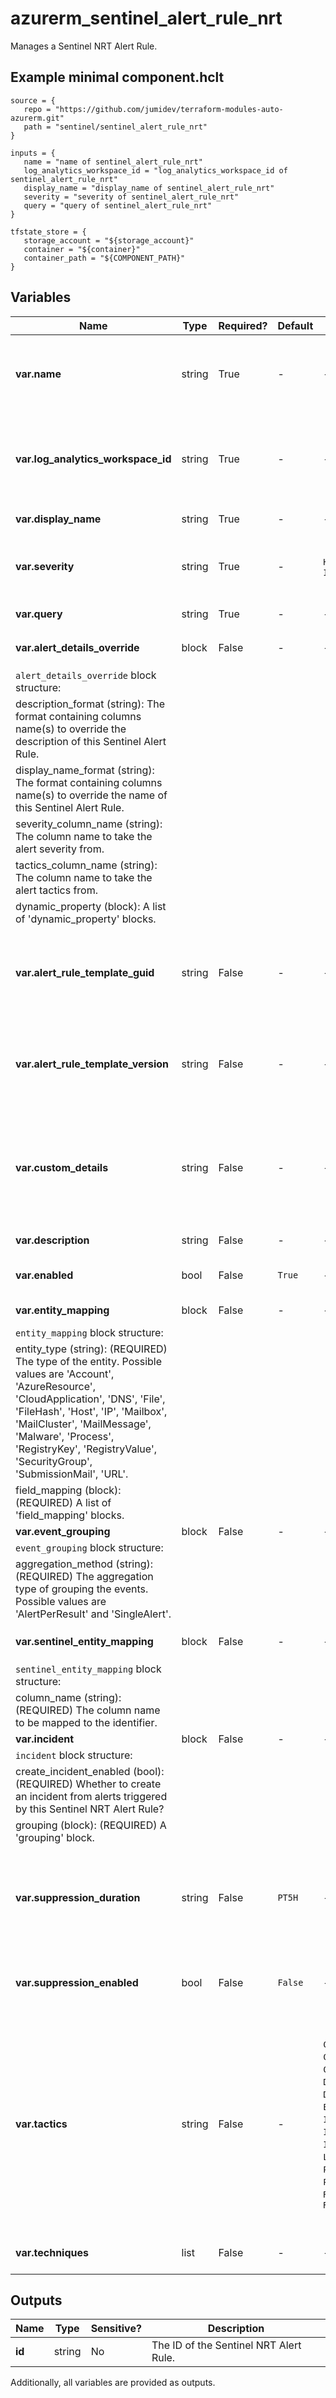 # azurerm_sentinel_alert_rule_nrt

Manages a Sentinel NRT Alert Rule.

## Example minimal component.hclt

```hcl
source = {
   repo = "https://github.com/jumidev/terraform-modules-auto-azurerm.git" 
   path = "sentinel/sentinel_alert_rule_nrt" 
}

inputs = {
   name = "name of sentinel_alert_rule_nrt" 
   log_analytics_workspace_id = "log_analytics_workspace_id of sentinel_alert_rule_nrt" 
   display_name = "display_name of sentinel_alert_rule_nrt" 
   severity = "severity of sentinel_alert_rule_nrt" 
   query = "query of sentinel_alert_rule_nrt" 
}

tfstate_store = {
   storage_account = "${storage_account}" 
   container = "${container}" 
   container_path = "${COMPONENT_PATH}" 
}

```

## Variables

| Name | Type | Required? |  Default  |  possible values |  Description |
| ---- | ---- | --------- |  ----------- | ----------- | ----------- |
| **var.name** | string | True | -  |  -  |  The name which should be used for this Sentinel NRT Alert Rule. Changing this forces a new Sentinel NRT Alert Rule to be created. | 
| **var.log_analytics_workspace_id** | string | True | -  |  -  |  The ID of the Log Analytics Workspace this Sentinel NRT Alert Rule belongs to. Changing this forces a new Sentinel NRT Alert Rule to be created. | 
| **var.display_name** | string | True | -  |  -  |  The friendly name of this Sentinel NRT Alert Rule. | 
| **var.severity** | string | True | -  |  `High`, `Medium`, `Low`, `Informational`  |  The alert severity of this Sentinel NRT Alert Rule. Possible values are `High`, `Medium`, `Low` and `Informational`. | 
| **var.query** | string | True | -  |  -  |  The query of this Sentinel NRT Alert Rule. | 
| **var.alert_details_override** | block | False | -  |  -  |  An `alert_details_override` block. | 
| `alert_details_override` block structure: || 
|   description_format (string): The format containing columns name(s) to override the description of this Sentinel Alert Rule. ||
|   display_name_format (string): The format containing columns name(s) to override the name of this Sentinel Alert Rule. ||
|   severity_column_name (string): The column name to take the alert severity from. ||
|   tactics_column_name (string): The column name to take the alert tactics from. ||
|   dynamic_property (block): A list of 'dynamic_property' blocks. ||
| **var.alert_rule_template_guid** | string | False | -  |  -  |  The GUID of the alert rule template which is used for this Sentinel NRT Alert Rule. Changing this forces a new Sentinel NRT Alert Rule to be created. | 
| **var.alert_rule_template_version** | string | False | -  |  -  |  The version of the alert rule template which is used for this Sentinel NRT Alert Rule. Changing this forces a new Sentinel NRT Alert Rule to be created. | 
| **var.custom_details** | string | False | -  |  -  |  A map of string key-value pairs of columns to be attached to this Sentinel NRT Alert Rule. The key will appear as the field name in alerts and the value is the event parameter you wish to surface in the alerts. | 
| **var.description** | string | False | -  |  -  |  The description of this Sentinel NRT Alert Rule. | 
| **var.enabled** | bool | False | `True`  |  -  |  Should the Sentinel NRT Alert Rule be enabled? Defaults to `true`. | 
| **var.entity_mapping** | block | False | -  |  -  |  A list of `entity_mapping` blocks. | 
| `entity_mapping` block structure: || 
|   entity_type (string): (REQUIRED) The type of the entity. Possible values are 'Account', 'AzureResource', 'CloudApplication', 'DNS', 'File', 'FileHash', 'Host', 'IP', 'Mailbox', 'MailCluster', 'MailMessage', 'Malware', 'Process', 'RegistryKey', 'RegistryValue', 'SecurityGroup', 'SubmissionMail', 'URL'. ||
|   field_mapping (block): (REQUIRED) A list of 'field_mapping' blocks. ||
| **var.event_grouping** | block | False | -  |  -  |  A `event_grouping` block. | 
| `event_grouping` block structure: || 
|   aggregation_method (string): (REQUIRED) The aggregation type of grouping the events. Possible values are 'AlertPerResult' and 'SingleAlert'. ||
| **var.sentinel_entity_mapping** | block | False | -  |  -  |  A list of `sentinel_entity_mapping` blocks. | 
| `sentinel_entity_mapping` block structure: || 
|   column_name (string): (REQUIRED) The column name to be mapped to the identifier. ||
| **var.incident** | block | False | -  |  -  |  A `incident` block. | 
| `incident` block structure: || 
|   create_incident_enabled (bool): (REQUIRED) Whether to create an incident from alerts triggered by this Sentinel NRT Alert Rule? ||
|   grouping (block): (REQUIRED) A 'grouping' block. ||
| **var.suppression_duration** | string | False | `PT5H`  |  -  |  If `suppression_enabled` is `true`, this is ISO 8601 timespan duration, which specifies the amount of time the query should stop running after alert is generated. Defaults to `PT5H`. | 
| **var.suppression_enabled** | bool | False | `False`  |  -  |  Should the Sentinel NRT Alert Rulea stop running query after alert is generated? Defaults to `false`. | 
| **var.tactics** | string | False | -  |  `Collection`, `CommandAndControl`, `CredentialAccess`, `DefenseEvasion`, `Discovery`, `Execution`, `Exfiltration`, `Impact`, `ImpairProcessControl`, `InhibitResponseFunction`, `InitialAccess`, `LateralMovement`, `Persistence`, `PreAttack`, `PrivilegeEscalation`, `Reconnaissance`, `ResourceDevelopment`  |  A list of categories of attacks by which to classify the rule. Possible values are `Collection`, `CommandAndControl`, `CredentialAccess`, `DefenseEvasion`, `Discovery`, `Execution`, `Exfiltration`, `Impact`, `ImpairProcessControl`, `InhibitResponseFunction`, `InitialAccess`, `LateralMovement`, `Persistence`, `PreAttack`, `PrivilegeEscalation`, `Reconnaissance` and `ResourceDevelopment`. | 
| **var.techniques** | list | False | -  |  -  |  A list of techniques of attacks by which to classify the rule. | 



## Outputs

| Name | Type | Sensitive? | Description |
| ---- | ---- | --------- | --------- |
| **id** | string | No  | The ID of the Sentinel NRT Alert Rule. | 

Additionally, all variables are provided as outputs.
